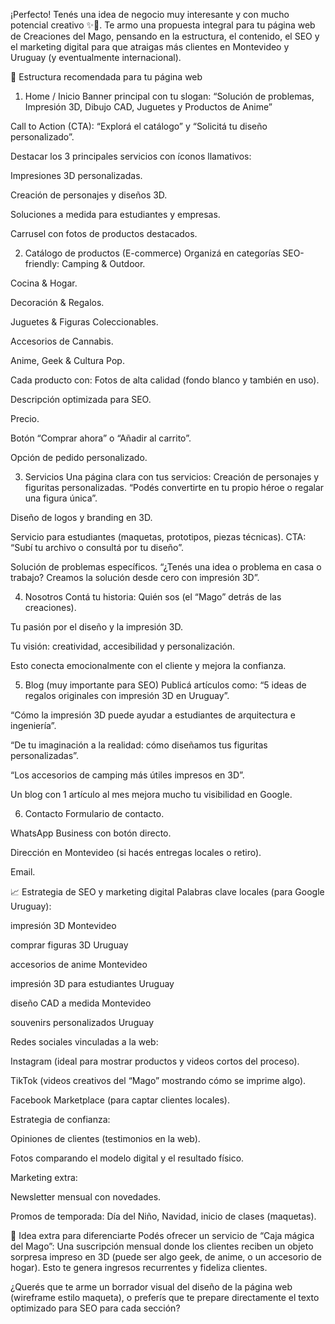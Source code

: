 ¡Perfecto! Tenés una idea de negocio muy interesante y con mucho potencial creativo ✨🔮. Te armo una propuesta integral para tu página web de Creaciones del Mago, pensando en la estructura, el contenido, el SEO y el marketing digital para que atraigas más clientes en Montevideo y Uruguay (y eventualmente internacional).

🧩 Estructura recomendada para tu página web
1. Home / Inicio
Banner principal con tu slogan:
 “Solución de problemas, Impresión 3D, Dibujo CAD, Juguetes y Productos de Anime”


Call to Action (CTA): “Explorá el catálogo” y “Solicitá tu diseño personalizado”.


Destacar los 3 principales servicios con íconos llamativos:


Impresiones 3D personalizadas.


Creación de personajes y diseños 3D.


Soluciones a medida para estudiantes y empresas.


Carrusel con fotos de productos destacados.



2. Catálogo de productos (E-commerce)
Organizá en categorías SEO-friendly:
Camping & Outdoor.


Cocina & Hogar.


Decoración & Regalos.


Juguetes & Figuras Coleccionables.


Accesorios de Cannabis.


Anime, Geek & Cultura Pop.


Cada producto con:
Fotos de alta calidad (fondo blanco y también en uso).


Descripción optimizada para SEO.


Precio.


Botón “Comprar ahora” o “Añadir al carrito”.


Opción de pedido personalizado.



3. Servicios
Una página clara con tus servicios:
Creación de personajes y figuritas personalizadas.
 “Podés convertirte en tu propio héroe o regalar una figura única”.


Diseño de logos y branding en 3D.


Servicio para estudiantes (maquetas, prototipos, piezas técnicas).
 CTA: “Subí tu archivo o consultá por tu diseño”.


Solución de problemas específicos.
 “¿Tenés una idea o problema en casa o trabajo? Creamos la solución desde cero con impresión 3D”.



4. Nosotros
Contá tu historia:
Quién sos (el “Mago” detrás de las creaciones).


Tu pasión por el diseño y la impresión 3D.


Tu visión: creatividad, accesibilidad y personalización.


Esto conecta emocionalmente con el cliente y mejora la confianza.

5. Blog (muy importante para SEO)
Publicá artículos como:
“5 ideas de regalos originales con impresión 3D en Uruguay”.


“Cómo la impresión 3D puede ayudar a estudiantes de arquitectura e ingeniería”.


“De tu imaginación a la realidad: cómo diseñamos tus figuritas personalizadas”.


“Los accesorios de camping más útiles impresos en 3D”.


Un blog con 1 artículo al mes mejora mucho tu visibilidad en Google.

6. Contacto
Formulario de contacto.


WhatsApp Business con botón directo.


Dirección en Montevideo (si hacés entregas locales o retiro).


Email.



📈 Estrategia de SEO y marketing digital
Palabras clave locales (para Google Uruguay):


impresión 3D Montevideo


comprar figuras 3D Uruguay


accesorios de anime Montevideo


impresión 3D para estudiantes Uruguay


diseño CAD a medida Montevideo


souvenirs personalizados Uruguay


Redes sociales vinculadas a la web:


Instagram (ideal para mostrar productos y videos cortos del proceso).


TikTok (videos creativos del “Mago” mostrando cómo se imprime algo).


Facebook Marketplace (para captar clientes locales).


Estrategia de confianza:


Opiniones de clientes (testimonios en la web).


Fotos comparando el modelo digital y el resultado físico.


Marketing extra:


Newsletter mensual con novedades.


Promos de temporada: Día del Niño, Navidad, inicio de clases (maquetas).



🚀 Idea extra para diferenciarte
Podés ofrecer un servicio de “Caja mágica del Mago”:
 Una suscripción mensual donde los clientes reciben un objeto sorpresa impreso en 3D (puede ser algo geek, de anime, o un accesorio de hogar). Esto te genera ingresos recurrentes y fideliza clientes.

¿Querés que te arme un borrador visual del diseño de la página web (wireframe estilo maqueta), o preferís que te prepare directamente el texto optimizado para SEO para cada sección?

